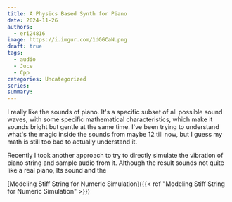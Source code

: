 ```yaml
---
title: A Physics Based Synth for Piano
date: 2024-11-26
authors:
  - eri24816
image: https://i.imgur.com/1dGGCaN.png
draft: true
tags:
  - audio
  - Juce
  - Cpp
categories: Uncategorized
series: 
summary:
---
```

I really like the sounds of piano. It's a specific subset of all possible sound waves, with some specific mathematical characteristics, which make it sounds bright but gentle at the same time. I've been trying to understand what's the magic inside the sounds from maybe 12 till now, but I guess my math is still too bad to actually understand it.

Recently I took another approach to try to directly simulate the vibration of piano string and sample audio from it. Although the result sounds not quite like a real piano, Its sound and the 

[Modeling Stiff String for Numeric Simulation]({{< ref "Modeling Stiff String for Numeric Simulation" >}})